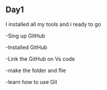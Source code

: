 ## Day1

I installed all my tools and i ready to go

-Sing up GitHub

-Installed GitHub

-Link the GitHub on Vs code

-make the folder and flie

-learn how to use Git